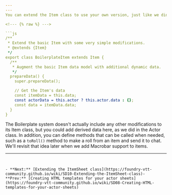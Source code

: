 ```yaml
---
---
You can extend the Item class to use your own version, just like we did earlier with the Actor class. Let's start by taking a look a the BoilerplateItem class in `/module/item/item.js`. As with previous examples, you'll want to rename `BoilerplateItem` to whatever your system's name is, such as `MySystemNameItem`.

<!--- {% raw %} --->

```js
/**
 * Extend the basic Item with some very simple modifications.
 * @extends {Item}
 */
export class BoilerplateItem extends Item {
  /**
   * Augment the basic Item data model with additional dynamic data.
   */
  prepareData() {
    super.prepareData();

    // Get the Item's data
    const itemData = this.data;
    const actorData = this.actor ? this.actor.data : {};
    const data = itemData.data;
  }
}
```

<!--- {% endraw %} --->

The Boilerplate system doesn't actually include any other modifications to its Item class, but you could add derived data here, as we did in the Actor class. In addition, you can define methods that can be called when needed, such as a `toRoll()` method to make a roll from an item and send it to chat. We'll revisit that idea later when we add Macrobar support to items.

---
```


- **Next:** [Extending the ItemSheet class](https://foundry-vtt-community.github.io/wiki/SD10-Extending-the-ItemSheet-class)- **Prev:** [Creating HTML templates for your actor sheets](https://foundry-vtt-community.github.io/wiki/SD08-Creating-HTML-templates-for-your-actor-sheets)
